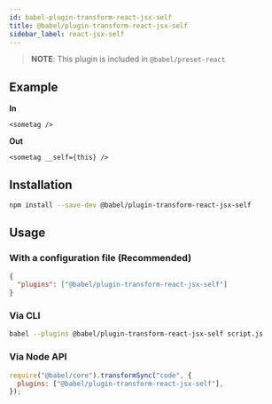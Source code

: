 ```yaml
---
id: babel-plugin-transform-react-jsx-self
title: @babel/plugin-transform-react-jsx-self
sidebar_label: react-jsx-self
---
```


> **NOTE**: This plugin is included in `@babel/preset-react`

## Example

**In**

```
<sometag />
```

**Out**

```
<sometag __self={this} />
```

## Installation

```sh
npm install --save-dev @babel/plugin-transform-react-jsx-self
```

## Usage

### With a configuration file (Recommended)

```json
{
  "plugins": ["@babel/plugin-transform-react-jsx-self"]
}
```

### Via CLI

```sh
babel --plugins @babel/plugin-transform-react-jsx-self script.js
```

### Via Node API

```javascript
require("@babel/core").transformSync("code", {
  plugins: ["@babel/plugin-transform-react-jsx-self"],
});
```
